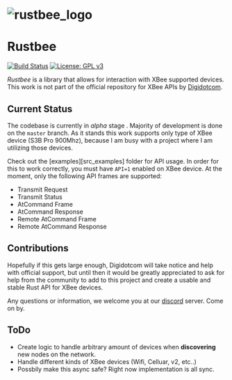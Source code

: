 # ![rustbee_logo][logo] 
# Rustbee
[![Build Status][travisimg]][travislink] [![License: GPL v3](https://img.shields.io/badge/License-GPLv3-blue.svg)](https://www.gnu.org/licenses/gpl-3.0) 



*Rustbee* is a library that allows for interaction with XBee supported devices. This work is not part of the official repository for XBee APIs by [Digidotcom][digicom]. 
## Current Status

The codebase is currently in *alpha* stage . Majority of development is done on the `master` 
branch. As it stands this work supports only type of XBee device (S3B Pro 900Mhz), because I am busy with a project where I am utilizing those devices.

Check out the [examples][src_examples] folder for API usage. In order for this to work correctly, you must have `API=1` enabled on XBee device. At the moment, only
the following API frames are supported:

* Transmit Request
* Transmit Status
* AtCommand Frame
* AtCommand Response
* Remote AtCommand Frame
* Remote AtCommand Response



## Contributions
Hopefully if this gets large enough, Digidotcom will take notice and help with official support, but until then it would be greatly appreciated to ask for help from the
community to add to this project and create a usable and stable Rust API for XBee devices.

Any questions or information, we welcome you at our [discord][discord] server. Come on by.

## ToDo

* Create logic to handle arbitrary amount of devices when __discovering__ new nodes on the network. 
* Handle different kinds of XBee devices (Wifi, Celluar, v2, etc..)
* Possbily make this async safe? Right now implementation is all sync.


[logo]: https://github.com/duysqubix/MuOxi/blob/master/.media/cog.png
[travisimg]: https://travis-ci.org/duysqubix/rustbee.svg?branch=master
[travislink]: https://travis-ci.org/duysqubix/rustbee
[discord]: https://discord.gg/6arV5Es
[digicom]: https://github.com/digidotcom
